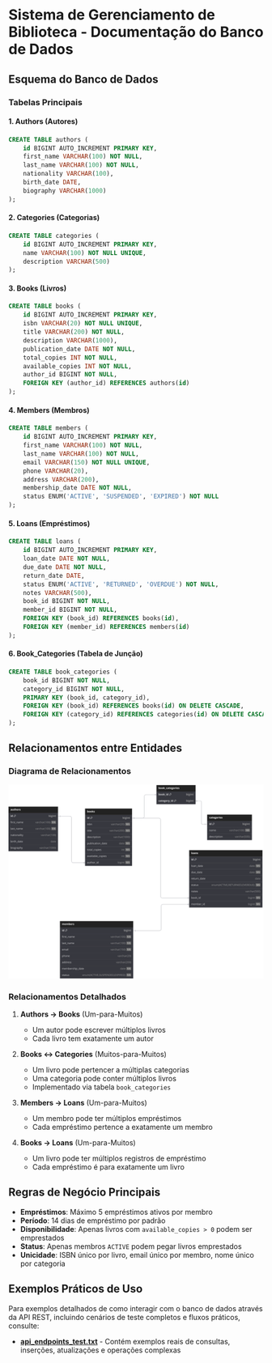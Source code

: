# Sistema de Gerenciamento de Biblioteca - Documentação do Banco de Dados

## Esquema do Banco de Dados

### Tabelas Principais

#### 1. Authors (Autores)
```sql
CREATE TABLE authors (
    id BIGINT AUTO_INCREMENT PRIMARY KEY,
    first_name VARCHAR(100) NOT NULL,
    last_name VARCHAR(100) NOT NULL,
    nationality VARCHAR(100),
    birth_date DATE,
    biography VARCHAR(1000)
);
```

#### 2. Categories (Categorias)
```sql
CREATE TABLE categories (
    id BIGINT AUTO_INCREMENT PRIMARY KEY,
    name VARCHAR(100) NOT NULL UNIQUE,
    description VARCHAR(500)
);
```

#### 3. Books (Livros)
```sql
CREATE TABLE books (
    id BIGINT AUTO_INCREMENT PRIMARY KEY,
    isbn VARCHAR(20) NOT NULL UNIQUE,
    title VARCHAR(200) NOT NULL,
    description VARCHAR(1000),
    publication_date DATE NOT NULL,
    total_copies INT NOT NULL,
    available_copies INT NOT NULL,
    author_id BIGINT NOT NULL,
    FOREIGN KEY (author_id) REFERENCES authors(id)
);
```

#### 4. Members (Membros)
```sql
CREATE TABLE members (
    id BIGINT AUTO_INCREMENT PRIMARY KEY,
    first_name VARCHAR(100) NOT NULL,
    last_name VARCHAR(100) NOT NULL,
    email VARCHAR(150) NOT NULL UNIQUE,
    phone VARCHAR(20),
    address VARCHAR(200),
    membership_date DATE NOT NULL,
    status ENUM('ACTIVE', 'SUSPENDED', 'EXPIRED') NOT NULL
);
```

#### 5. Loans (Empréstimos)
```sql
CREATE TABLE loans (
    id BIGINT AUTO_INCREMENT PRIMARY KEY,
    loan_date DATE NOT NULL,
    due_date DATE NOT NULL,
    return_date DATE,
    status ENUM('ACTIVE', 'RETURNED', 'OVERDUE') NOT NULL,
    notes VARCHAR(500),
    book_id BIGINT NOT NULL,
    member_id BIGINT NOT NULL,
    FOREIGN KEY (book_id) REFERENCES books(id),
    FOREIGN KEY (member_id) REFERENCES members(id)
);
```

#### 6. Book_Categories (Tabela de Junção)
```sql
CREATE TABLE book_categories (
    book_id BIGINT NOT NULL,
    category_id BIGINT NOT NULL,
    PRIMARY KEY (book_id, category_id),
    FOREIGN KEY (book_id) REFERENCES books(id) ON DELETE CASCADE,
    FOREIGN KEY (category_id) REFERENCES categories(id) ON DELETE CASCADE
);
```

## Relacionamentos entre Entidades

### Diagrama de Relacionamentos
![Diagrama entidade-relacionamento do banco de dados mostrando as tabelas do sistema de biblioteca (Autores, Livros, Categorias, Membros, Empréstimos, Categorias_Livros) com seus respectivos campos e conexões. Chaves primárias e estrangeiras são destacadas, ilustrando os relacionamentos um-para-muitos e muitos-para-muitos entre entidades.](sql_diagram.svg)

### Relacionamentos Detalhados

1. **Authors → Books** (Um-para-Muitos)
   - Um autor pode escrever múltiplos livros
   - Cada livro tem exatamente um autor

2. **Books ↔ Categories** (Muitos-para-Muitos)
   - Um livro pode pertencer a múltiplas categorias
   - Uma categoria pode conter múltiplos livros
   - Implementado via tabela `book_categories`

3. **Members → Loans** (Um-para-Muitos)
   - Um membro pode ter múltiplos empréstimos
   - Cada empréstimo pertence a exatamente um membro

4. **Books → Loans** (Um-para-Muitos)
   - Um livro pode ter múltiplos registros de empréstimo
   - Cada empréstimo é para exatamente um livro

## Regras de Negócio Principais

- **Empréstimos**: Máximo 5 empréstimos ativos por membro
- **Período**: 14 dias de empréstimo por padrão
- **Disponibilidade**: Apenas livros com `available_copies > 0` podem ser emprestados
- **Status**: Apenas membros `ACTIVE` podem pegar livros emprestados
- **Unicidade**: ISBN único por livro, email único por membro, nome único por categoria

## Exemplos Práticos de Uso

Para exemplos detalhados de como interagir com o banco de dados através da API REST, incluindo cenários de teste completos e fluxos práticos, consulte:
- **[api_endpoints_test.txt](api_endpoints_test.txt)** - Contém exemplos reais de consultas, inserções, atualizações e operações complexas